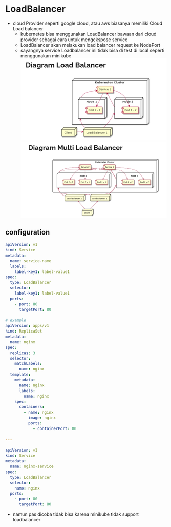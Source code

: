 # LoadBalancer
- cloud Provider seperti google cloud, atau aws biasanya memiliki Cloud Load balancer
    - kubernetes bisa menggunakan LoadBalancer bawaan dari cloud provider sebagai cara untuk mengekspose service
    - LoadBalancer akan melakukan load balancer request ke NodePort
    - sayangnya service Loadbalancer ini tidak bisa di test di local seperti menggunakan minikube
![alt text](docs/images/image-5.png)
![alt text](docs/images/image-6.png)

## configuration
```yaml
apiVersion: v1
kind: Service
metadata:
  name: service-name
  labels:
    label-key1: label-value1
spec:
  type: LoadBalancer
  selector:
    label-key1: label-value1
  ports:
    - port: 80
      targetPort: 80

# example
apiVersion: apps/v1
kind: ReplicaSet
metadata:
  name: nginx
spec:
  replicas: 3
  selector:
    matchLabels:
      name: nginx
  template:
    metadata:
      name: nginx
      labels:
        name: nginx
    spec:
      containers:
        - name: nginx
          image: nginx
          ports:
            - containerPort: 80

---

apiVersion: v1
kind: Service
metadata:
  name: nginx-service
spec:
  type: LoadBalancer
  selector:
    name: nginx
  ports:
    - port: 80
      targetPort: 80
```

- namun pas dicoba tidak bisa karena minikube tidak support loadbalancer